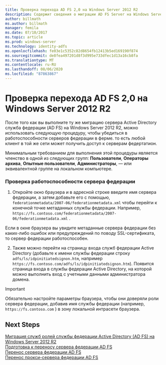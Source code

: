 ```yaml
---
title: Проверка перехода AD FS 2,0 на Windows Server 2012 R2
description: Содержит сведения о миграции AD FS Server на Windows Server 2012 R2.
author: billmath
ms.author: billmath
manager: femila
ms.date: 07/10/2017
ms.topic: article
ms.prod: windows-server
ms.technology: identity-adfs
ms.openlocfilehash: fe03e1c5352c82d8654fb12413b5ed169190f874
ms.sourcegitcommit: de8fea497201d8f3d995e733dfec1d13a16cb8fa
ms.translationtype: MT
ms.contentlocale: ru-RU
ms.lasthandoff: 08/06/2020
ms.locfileid: "87863867"
---
```

# <a name="verify-the-ad-fs-20-migration-to-windows-server-2012-r2"></a>Проверка перехода AD FS 2,0 на Windows Server 2012 R2

После того как вы выполните ту же миграцию сервера Active Directory служба федерации (AD FS) на Windows Server 2012 R2, можно использовать следующую процедуру, чтобы убедиться в работоспособности серверов федерации в ферме. то есть любой клиент в той же сети может получить доступ к серверам федертатион.  
  
Минимальным требованием для выполнения этой процедуры является членство в одной из следующих групп: **Пользователи**, **Операторы архива**, **Опытные пользователи**, **Администраторы**, — или эквивалентной группе на локальном компьютере.
  
### <a name="to-verify-that-a-federation-server-is-operational"></a>Проверка работоспособности сервера федерации  
  
1.  Откройте окно браузера и в адресной строке введите имя сервера федерации, а затем добавьте его с помощью, `federationmetadata/2007-06/federationmetadata.xml` чтобы перейти к конечной точке метаданных службы федерации. Например, `https://fs.contoso.com/federationmetadata/2007-06/federationmetadata.xml` .  
  
Если в окне браузера вы увидите метаданные сервера федерации без каких-либо ошибок или предупреждений по поводу SSL-сертификата, то сервер федерации работоспособен.  
  
2. Также можно перейти на страницу входа служб федерации Active Directory (добавьте к имени службы федерации строку `adfs/ls/idpinitiatedsignon.htm`, например `https://fs.contoso.com/adfs/ls/idpinitiatedsignon.htm`).  Появится страница входа в службы федерации Active Directory, на которой можно выполнить вход с учетными данными администратора домена.  
  
> [!IMPORTANT]
>  Обязательно настройте параметры браузера, чтобы они доверяли роли сервера федерации, добавив имя службы федерации (например, `https://fs.contoso.com` ) в зону локальной интрасети браузера.  
  
## <a name="next-steps"></a>Next Steps
 [Миграция служб ролей службы федерации Active Directory (AD FS) на Windows Server 2012 R2](migrate-ad-fs-service-role-to-windows-server-r2.md)   
 [Подготовка к переносу сервера федерации AD FS](prepare-migrate-ad-fs-server-r2.md)  
 [Перенос сервера федерации AD FS](migrate-ad-fs-fed-server-r2.md)   
 [Перенос прокси-сервера федерации AD FS](migrate-fed-server-proxy-r2.md)   
